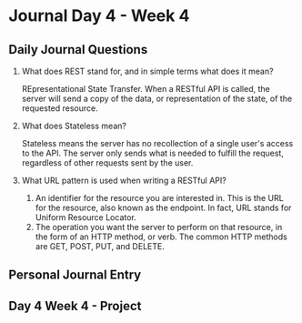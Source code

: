 # Journal Day 4 - Week 4

## Daily Journal Questions

1. What does REST stand for, and in simple terms what does it mean?

    REpresentational State Transfer. When a RESTful API is called, the server will send a copy of the data, or representation of the state, of the requested resource. 

2. What does Stateless mean?

    Stateless means the server has no recollection of a single user's access to the API. The server only sends what is needed to fulfill the request, regardless of other requests sent by the user.

3. What URL pattern is used when writing a RESTful API?

    1. An identifier for the resource you are interested in. This is the URL for the resource, also known as the endpoint. In fact, URL stands for Uniform Resource Locator.
    2. The operation you want the server to perform on that resource, in the form of an HTTP method, or verb. The common HTTP methods are GET, POST, PUT, and DELETE.

## Personal Journal Entry


## Day 4 Week 4 -  Project
